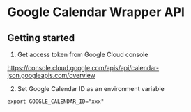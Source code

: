 # Google Calendar Wrapper API

## Getting started

1. Get access token from Google Cloud console

https://console.cloud.google.com/apis/api/calendar-json.googleapis.com/overview

2. Set Google Calendar ID as an environment variable

```
export GOOGLE_CALENDAR_ID="xxx"
```
